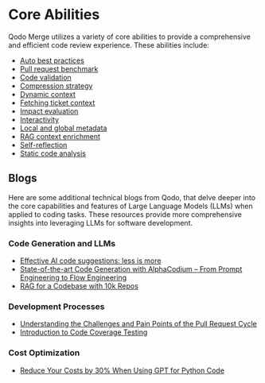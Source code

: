 # Core Abilities
Qodo Merge utilizes a variety of core abilities to provide a comprehensive and efficient code review experience. These abilities include:

- [Auto best practices](https://qodo-merge-docs.qodo.ai/core-abilities/auto_best_practices/)
- [Pull request benchmark](https://qodo-merge-docs.qodo.ai/finetuning_benchmark/)
- [Code validation](https://qodo-merge-docs.qodo.ai/core-abilities/code_validation/)
- [Compression strategy](https://qodo-merge-docs.qodo.ai/core-abilities/compression_strategy/)
- [Dynamic context](https://qodo-merge-docs.qodo.ai/core-abilities/dynamic_context/)
- [Fetching ticket context](https://qodo-merge-docs.qodo.ai/core-abilities/fetching_ticket_context/)
- [Impact evaluation](https://qodo-merge-docs.qodo.ai/core-abilities/impact_evaluation/)
- [Interactivity](https://qodo-merge-docs.qodo.ai/core-abilities/interactivity/)
- [Local and global metadata](https://qodo-merge-docs.qodo.ai/core-abilities/metadata/)
- [RAG context enrichment](https://qodo-merge-docs.qodo.ai/core-abilities/rag_context_enrichment/)
- [Self-reflection](https://qodo-merge-docs.qodo.ai/core-abilities/self_reflection/)
- [Static code analysis](https://qodo-merge-docs.qodo.ai/core-abilities/static_code_analysis/)

## Blogs

Here are some additional technical blogs from Qodo, that delve deeper into the core capabilities and features of Large Language Models (LLMs) when applied to coding tasks.
These resources provide more comprehensive insights into leveraging LLMs for software development.

### Code Generation and LLMs
- [Effective AI code suggestions: less is more](https://www.qodo.ai/blog/effective-code-suggestions-llms-less-is-more/)
- [State-of-the-art Code Generation with AlphaCodium – From Prompt Engineering to Flow Engineering](https://www.qodo.ai/blog/qodoflow-state-of-the-art-code-generation-for-code-contests/)
- [RAG for a Codebase with 10k Repos](https://www.qodo.ai/blog/rag-for-large-scale-code-repos/)

### Development Processes
- [Understanding the Challenges and Pain Points of the Pull Request Cycle](https://www.qodo.ai/blog/understanding-the-challenges-and-pain-points-of-the-pull-request-cycle/)
- [Introduction to Code Coverage Testing](https://www.qodo.ai/blog/introduction-to-code-coverage-testing/)

### Cost Optimization
- [Reduce Your Costs by 30% When Using GPT for Python Code](https://www.qodo.ai/blog/reduce-your-costs-by-30-when-using-gpt-3-for-python-code/)
